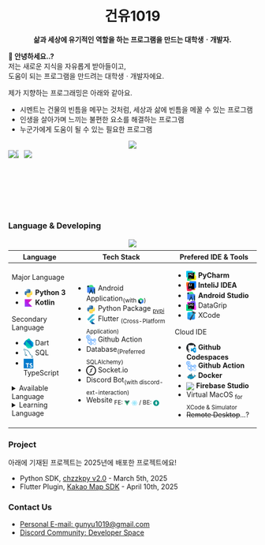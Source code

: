 
<h1 align="center">건유1019</h1>
<p align="center">
  <b>삶과 세상에 유기적인 역할을 하는 프로그램을 만드는 대학생ㆍ개발자.</b>
</p>


**👋 안녕하세요..?**<br/>
저는 새로운 지식을 자유롭게 받아들이고,</br>
도움이 되는 프로그램을 만드려는 대학생ㆍ개발자에요.</br>

제가 지향하는 프로그래밍은 아래와 같아요.
<ul>
  <li>시멘트는 건물의 빈틈을 메꾸는 것처럼, 세상과 삶에 빈틈을 메꿀 수 있는 프로그램</li>
  <li>인생을 살아가며 느끼는 불편한 요소를 해결하는 프로그램</li>
  <li>누군가에게 도움이 될 수 있는 필요한 프로그램</li>
</ul>

<center>
  <img src="https://github-profile-trophy.vercel.app?username=gunyu1019&theme=dracula&column=-1&row=1&margin-w=8&margin-h=8&no-bg=false&no-frame=false&order=4" />
</center>
<div style="display: flex;">
  <img style="max-width: 33%" src="https://github-readme-stats.vercel.app/api?username=gunyu1019&count_private=true&show_icons=true&theme=tokyonight" height="120" />
  <a href="https://solved.ac/profile/gunyu1019">
    <img style="max-width: 33%" src="http://mazassumnida.wtf/api/v2/generate_badge?boj=gunyu1019" height="120" />
  </a>
  <img style="max-width: 33%" src="https://github-readme-streak-stats.herokuapp.com/?user=gunyu1019&theme=black-ice&hide_border=false" height="120" />
</div>

### Language & Developing

<table>
    <thead>
        <td align="center" colspan="3">
          <img src="https://github-readme-stats.vercel.app/api/top-langs/?username=gunyu1019&theme=dracula&layout=compact" height="150" />
        </td>
        <tr>
          <th>Language</th>
          <th>Tech Stack</th>
          <th>Prefered IDE & Tools</th>
        </tr>
    </thead>
    <tbody>
        <tr>
           <td>
             Major Language
             <ul>
               <li><img src="https://github.com/devicons/devicon/blob/master/icons/python/python-original.svg" height="20px" align="center"> <b>Python 3</b></li>
               <li><img src="https://github.com/devicons/devicon/blob/master/icons/kotlin/kotlin-original.svg" height="20px" align="center"> <b>Kotlin</b></li>
             </ul>
             Secondary Language
                   <ul>
                     <li><img src="https://github.com/devicons/devicon/blob/master/icons/dart/dart-original.svg" height="20px" align="center"> Dart</li>
                     <li><img src="https://github.com/devicons/devicon/blob/master/icons/mysql/mysql-original.svg" height="20px" align="center"> SQL</li>
                     <li><img src="https://github.com/devicons/devicon/blob/master/icons/typescript/typescript-original.svg" height="20px" align="center"> TypeScript</li>
                   </ul> 
               <details>
                 <summary>Available Language</summary>
                 <li><img src="https://github.com/devicons/devicon/blob/master/icons/c/c-original.svg" height="20px" align="center"> C</li>
                 <li><img src="https://github.com/devicons/devicon/blob/master/icons/java/java-original.svg" height="20px" align="center"> Java</li>
                 <li><img src="https://github.com/devicons/devicon/blob/master/icons/javascript/javascript-original.svg" height="20px" align="center"> JavaScript</li>
                 <li><img src="https://github.com/devicons/devicon/blob/master/icons/php/php-original.svg" height="20px" align="center"> PHP</li>
               </details>
               <details>
                 <summary>Learning Language</summary>
                 <li><img src="https://github.com/devicons/devicon/blob/master/icons/swift/swift-original.svg" height="20px" align="center"> Swift<sub>(Learning in 25Q1)</sub></li>
               </details>
             </ul> 
           </td>
            <td>
              <ul>
                <li><img src="https://github.com/devicons/devicon/blob/master/icons/androidstudio/androidstudio-original.svg" height="20px" align="center"> Android Application<sub>(with <img src="https://github.com/devicons/devicon/blob/master/icons/jetpackcompose/jetpackcompose-original.svg" height="12px" align="center">)</sub></li>
                <li><img src="https://github.com/devicons/devicon/blob/master/icons/python/python-original.svg" height="20px" align="center"> Python Package <sub><a href="https://pypi.org/user/gunyu1019/">pypi</a></sub></li>
                <li><img src="https://github.com/devicons/devicon/blob/master/icons/flutter/flutter-original.svg" height="20px" align="center"> Flutter <sub>(Cross-Platform Application)</sub></li>
                <li><img src="https://github.com/devicons/devicon/blob/master/icons/githubactions/githubactions-original.svg" height="20px" align="center"> Github Action</li>
                <li>Database<sub>(Preferred SQLAlchemy)</sub></li>
                <li><img src="https://github.com/devicons/devicon/blob/master/icons/socketio/socketio-original.svg" height="20px" align="center"> Socket.io</li>
                <li>Discord Bot<sub>(with discord-ext-interaction)</sub></li>
                <li>
                  Website
                  <sub>
                    FE: <img src="https://github.com/devicons/devicon/blob/master/icons/vuejs/vuejs-original.svg" height="12px" align="center">
                    <img src="https://github.com/devicons/devicon/blob/master/icons/react/react-original.svg" height="12px" align="center"> /
                    BE: 
                    <img src="https://github.com/devicons/devicon/blob/master/icons/fastapi/fastapi-original.svg" height="12px" align="center">
                  </sub>
                </li>
              </ul>
          </td>
          <td>
             <ul>
               <li><img src="https://github.com/devicons/devicon/blob/master/icons/pycharm/pycharm-original.svg" height="20px" align="center"> <b>PyCharm</b></li>
               <li><img src="https://github.com/devicons/devicon/blob/master/icons/intellij/intellij-original.svg" height="20px" align="center"> <b>InteliJ IDEA</b></li>
               <li><img src="https://github.com/devicons/devicon/blob/master/icons/androidstudio/androidstudio-original.svg" height="20px" align="center"> <b>Android Studio</b></li>
               <li><img src="https://github.com/devicons/devicon/blob/master/icons/datagrip/datagrip-original.svg" height="20px" align="center"> DataGrip</li>
               <li><img src="https://github.com/devicons/devicon/blob/master/icons/xcode/xcode-original.svg" height="20px" align="center"> XCode</li>
             </ul>
             Cloud IDE
             <ul>
               <li><img src="https://github.com/devicons/devicon/blob/master/icons/githubcodespaces/githubcodespaces-original.svg" height="20px" align="center"> <b>Github Codespaces</b></li>
                <li><img src="https://github.com/devicons/devicon/blob/master/icons/githubactions/githubactions-original.svg" height="20px" align="center"> <b>Github Action</b></li>
                <li><img src="https://github.com/devicons/devicon/blob/master/icons/docker/docker-original.svg" height="20px" align="center"> <b>Docker</b></li>
               <li><img src="https://firebase.google.com/static/images/icons/firebase_studio.png?hl=ko" height="20px" align="center"> <b>Firebase Studio</b></li>
               <li>Virtual MacOS <sub>for XCode & Simulator</sub></li>
               <li><strike>Remote Desktop</strike>...?</li>
             </ul>
          </td>
        </tr>
    </tbody>
</table>


### Project
아래에 기재된 프로젝트는 2025년에 배포한 프로젝트에요!
* Python SDK, [chzzkpy v2.0](https://github.com/gunyu1019/chzzkpy) - March 5th, 2025
* Flutter Plugin, [Kakao Map SDK](https://github.com/gunyu1019/flutter_kakao_maps) - April 10th, 2025

### Contact Us
<ul>
  <li><a href="mailto:gunyu1019@gmail.com">
    Personal E-mail: gunyu1019@gmail.com
  </a></li>
  <li><a href="https://discord.gg/YWUvFQ69us">Discord Community: Developer Space</a></li>
  <!--- <li><a href="mailto:gunyu1019@yhs.kr">
    Offical mail: gunyu1019@yhs.kr
  </a></li> --->
</ul>
